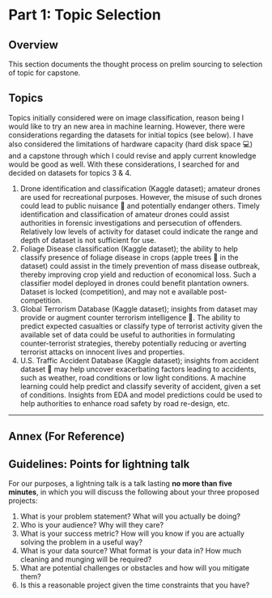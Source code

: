 # Part 1: Topic Selection

## Overview

This section documents the thought process on prelim sourcing to selection of topic for capstone. 

## Topics

Topics initially considered were on image classification, reason being I would like to try an new area in machine learning. However, there were considerations regarding the datasets for initial topics (see below). I have also considered the limitations of hardware capacity (hard disk space :computer:) and a capstone through which I could revise and apply current knowledge would be good as well. With these considerations, I searched for and decided on datasets for topics 3 & 4. 

1. Drone identification and classification (Kaggle dataset); amateur drones are used for recreational purposes. However, the misuse of such drones could lead to public nuisance :cop: and potentially endanger others. Timely identification and classification of amateur drones could assist authorities in forensic investigations and persecution of offenders. Relatively low levels of activity for dataset could indicate the range and depth of dataset is not sufficient  for use.
2. Foliage Disease classification (Kaggle dataset); the ability to help classify presence of foliage disease in crops (apple trees :apple: in the dataset) could assist in the timely prevention of mass disease outbreak, thereby improving crop yield and reduction of economical loss. Such a classifier model deployed in drones could benefit plantation owners. Dataset is locked (competition), and may not e available post-competition.
3. Global Terrorism Database (Kaggle dataset); insights from dataset may provide or augment counter terrorism intelligence :satellite:. The ability to predict expected casualties or classify type of terrorist activity given the available set of data could be useful to authorities in formulating counter-terrorist strategies, thereby potentially reducing or averting terrorist attacks on innocent lives and properties. 
4. U.S. Traffic Accident Database (Kaggle dataset); insights from accident dataset :car: may help uncover exacerbating factors leading to accidents, such as weather, road conditions or low light conditions. A machine learning could help predict and classify severity of accident, given a set of conditions. Insights from EDA and model predictions could be used to help authorities to enhance road safety by road re-design, etc.

------

## Annex (For Reference)

## Guidelines: Points for lightning talk

For our purposes, a lightning talk is a talk lasting **no more than five minutes**, in which you will discuss the following about your three proposed projects:

1. What is your problem statement?  What will you actually be doing?
2. Who is your audience?  Why will they care?
3. What is your success metric?  How will you know if you are actually solving the problem in a useful way?
4. What is your data source?  What format is your data in?  How much cleaning and munging will be required?
5. What are potential challenges or obstacles and how will you mitigate them?
6. Is this a reasonable project given the time constraints that you have?

